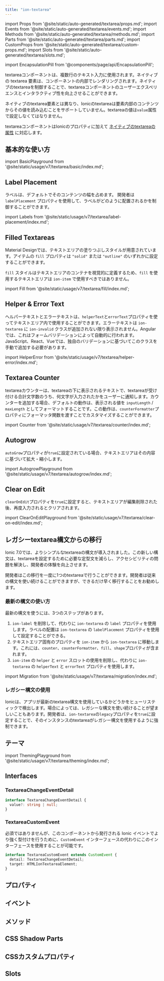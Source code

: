 ```yaml
---
title: "ion-textarea"
---
```

import Props from '@site/static/auto-generated/textarea/props.md';
import Events from '@site/static/auto-generated/textarea/events.md';
import Methods from '@site/static/auto-generated/textarea/methods.md';
import Parts from '@site/static/auto-generated/textarea/parts.md';
import CustomProps from '@site/static/auto-generated/textarea/custom-props.md';
import Slots from '@site/static/auto-generated/textarea/slots.md';

<head>
  <title>Ionic Textarea Component and CSS Properties for Multi-Line Input</title>
  <meta name="description" content="Textareaは複数行の入力のためのものです。このコンポーネントは、Ionicのプロパティに加えて、ネイティブのtextareaの属性を受け付けます。使用方法とCSS要素については、こちらをご覧ください。" />
</head>

import EncapsulationPill from '@components/page/api/EncapsulationPill';

<EncapsulationPill type="scoped" />

textareaコンポーネントは、複数行のテキスト入力に使用されます。ネイティブの textarea 要素は、コンポーネントの内部でレンダリングされます。ネイティブのtextareaを制御することで、textareaコンポーネントのユーザーエクスペリエンスとインタラクティブ性を向上させることができます。

ネイティブのtextarea要素とは異なり、Ionicのtextareaは要素内部のコンテンツからその値を読み込むことをサポートしていません。textareaの値は`value`属性で設定しなくてはなりません。

textareaコンポーネントはIonicのプロパティに加えて [ネイティブのtextareaの属性](https://developer.mozilla.org/en-US/docs/Web/HTML/Element/textarea) に対応します。

## 基本的な使い方

import BasicPlayground from '@site/static/usage/v7/textarea/basic/index.md';

<BasicPlayground />

## Label Placement

ラベルは、デフォルトでそのコンテンツの幅を占めます。 開発者は `labelPlacement` プロパティを使用して、ラベルがどのように配置されるかを制御することができます。

import Labels from '@site/static/usage/v7/textarea/label-placement/index.md';

<LabelPlacement />

## Filled Textareas

Material Designでは、テキストエリアの塗りつぶしスタイルが用意されています。アイテムの `fill` プロパティは `"solid"` または `"outline"` のいずれかに設定することができます。

`fill` スタイルはテキストエリアのコンテナを視覚的に定義するため、`fill` を使用するテキストエリアは `ion-item` で使用すべきではありません。

import Fill from '@site/static/usage/v7/textarea/fill/index.md';

<Fill />

## Helper & Error Text

ヘルパーテキストとエラーテキストは、`helperText`と`errorText`プロパティを使ってテキストエリア内で使用することができます。エラーテキストは `ion-textarea` に `ion-invalid` クラスが追加されない限り表示されません。Angular では、これはフォームバリデーションによって自動的に行われます。JavaScript、React、Vueでは、独自のバリデーションに基づいてこのクラスを手動で追加する必要があります。

import HelperError from '@site/static/usage/v7/textarea/helper-error/index.md';

<HelperError />

## Textarea Counter

textareaカウンターは、textareaの下に表示されるテキストで、textareaが受け付ける合計文字数のうち、何文字が入力されたかをユーザーに通知します。カウンターを追加する場合、デフォルトの動作は、表示される値を `inputLength` / `maxLength` としてフォーマットすることです。この動作は、`counterFormatter`プロパティにフォーマッタ関数を渡すことでカスタマイズすることができます。

import Counter from '@site/static/usage/v7/textarea/counter/index.md';

<Counter />

## Autogrow

`autoGrow`プロパティが`true`に設定されている場合、テキストエリアはその内容に基づいて拡大・縮小します。

import AutogrowPlayground from '@site/static/usage/v7/textarea/autogrow/index.md';

<AutogrowPlayground />

## Clear on Edit

`clearOnEdit`プロパティを`true`に設定すると、テキストエリアが編集削除された後、再度入力されるとクリアされます。

import ClearOnEditPlayground from '@site/static/usage/v7/textarea/clear-on-edit/index.md';

<ClearOnEditPlayground />

## レガシーtextarea構文からの移行

Ionic 7.0では、よりシンプルなtextareaの構文が導入されました。この新しい構文は、textareaを設定するために必要な定型文を減らし、アクセシビリティの問題を解決し、開発者の体験を向上させます。

開発者はこの移行を一度に1つのtextareaで行うことができます。開発者は従来の構文を使い続けることができますが、できるだけ早く移行することをお勧めします。


### 最新の構文の使い方

最新の構文を使うには、3つのステップがあります。

1. `ion-label` を削除して、代わりに `ion-textarea` の `label` プロパティを使用します。ラベルの配置は `ion-textarea` の `labelPlacement` プロパティを使用して設定することができる。
2. テキストエリア固有のプロパティを `ion-item` から `ion-textarea` に移動します。これには、`counter`、`counterFormatter`、`fill`、`shape`プロパティが含まれます。
3. `ion-item` の `helper` と `error` スロットの使用を削除し、代わりに `ion-textarea` の `helperText` と `errorText` プロパティを使用します。

import Migration from '@site/static/usage/v7/textarea/migration/index.md';

<Migration />

### レガシー構文の使用

Ionicは、アプリが最新のtextarea構文を使用しているかどうかをヒューリスティックで検出します。場合によっては、レガシーな構文を使い続けることが望ましいこともあります。開発者は、`ion-textarea`の`legacy`プロパティを`true`に設定することで、そのインスタンスのtextareaがレガシー構文を使用するように強制できます。

## テーマ

import ThemingPlayground from '@site/static/usage/v7/textarea/theming/index.md';

<ThemingPlayground />

## Interfaces

### TextareaChangeEventDetail

```typescript
interface TextareaChangeEventDetail {
  value?: string | null;
}
```

### TextareaCustomEvent

必須ではありませんが、このコンポーネントから発行される Ionic イベントでより強く型付けを行うために、`CustomEvent` インターフェースの代わりにこのインターフェースを使用することが可能です。

```typescript
interface TextareaCustomEvent extends CustomEvent {
  detail: TextareaChangeEventDetail;
  target: HTMLIonTextareaElement;
}
```

## プロパティ
<Props />

## イベント
<Events />

## メソッド
<Methods />

## CSS Shadow Parts
<Parts />

## CSSカスタムプロパティ
<CustomProps />

## Slots
<Slots />